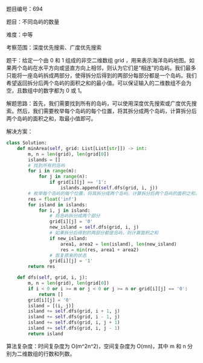 题目编号：694

题目：不同岛屿的数量

难度：中等

考察范围：深度优先搜索、广度优先搜索

题干：给定一个由 0 和 1 组成的非空二维数组 grid ，用来表示海洋岛屿地图。如果两个岛屿在水平方向或竖直方向上相邻，则认为它们是“相连”的岛屿。我们最多只能将一座岛屿拆成两部分，使得拆分后得到的两部分每部分都是一个岛屿。我们希望返回拆分后两个岛屿的面积之和的最小值。可以保证输入的二维数组不会为空，且数组中的数字都为 0 或 1。

解题思路：首先，我们需要找到所有的岛屿，可以使用深度优先搜索或广度优先搜索。然后，我们需要枚举每个岛屿的每个位置，将其拆分成两个岛屿，计算拆分后两个岛屿的面积之和，取最小值即可。

解决方案：

```python
class Solution:
    def minArea(self, grid: List[List[str]]) -> int:
        m, n = len(grid), len(grid[0])
        islands = []
        # 找到所有的岛屿
        for i in range(m):
            for j in range(n):
                if grid[i][j] == '1':
                    islands.append(self.dfs(grid, i, j))
        # 枚举每个岛屿的每个位置，将其拆分成两个岛屿，计算拆分后两个岛屿的面积之和，取最小值
        res = float('inf')
        for island in islands:
            for i, j in island:
                # 将岛屿拆分成两个部分
                grid[i][j] = '0'
                new_island = self.dfs(grid, i, j)
                # 如果拆分后得到的两部分都是岛屿，则计算面积之和
                if new_island:
                    area1, area2 = len(island), len(new_island)
                    res = min(res, area1 + area2)
                # 恢复原来的状态
                grid[i][j] = '1'
        return res

    def dfs(self, grid, i, j):
        m, n = len(grid), len(grid[0])
        if i < 0 or i >= m or j < 0 or j >= n or grid[i][j] == '0':
            return []
        grid[i][j] = '0'
        island = [(i, j)]
        island += self.dfs(grid, i + 1, j)
        island += self.dfs(grid, i - 1, j)
        island += self.dfs(grid, i, j + 1)
        island += self.dfs(grid, i, j - 1)
        return island
```

算法复杂度：时间复杂度为 O(m^2n^2)，空间复杂度为 O(mn)，其中 m 和 n 分别为二维数组的行数和列数。